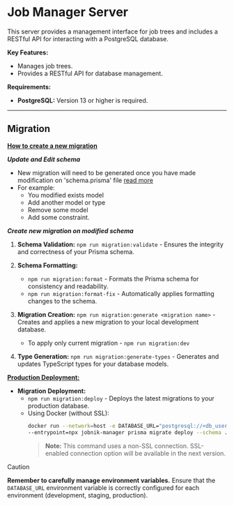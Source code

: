 # Job Manager Server

This server provides a management interface for job trees and includes a RESTful API for interacting with a PostgreSQL database.

**Key Features:**

* Manages job trees.
* Provides a RESTful API for database management.

**Requirements:**

* **PostgreSQL:** Version 13 or higher is required.

------------------------

## Migration
<ins>**How to create a new migration**</ins>

***Update and Edit schema***

* New migration will need to be generated once you have made modification on 'schema.prisma' file [read more](https://www.prisma.io/docs/orm/reference/prisma-schema-reference)
* For example:
    * You modified exists model
    * Add another model or type
    * Remove some model
    * Add some constraint.

***Create new migration on modified schema***

1. **Schema Validation:** `npm run migration:validate` - Ensures the integrity and correctness of your Prisma schema.
2. **Schema Formatting:** 
    * `npm run migration:format` - Formats the Prisma schema for consistency and readability.
    * `npm run migration:format-fix` - Automatically applies formatting changes to the schema.
3. **Migration Creation:** `npm run migration:generate <migration name>` - Creates and applies a new migration to your local development database.

    * To apply only current migration - `npm run migration:dev`
4. **Type Generation:** `npm run migration:generate-types` - Generates and updates TypeScript types for your database models.

<ins>**Production Deployment:**</ins>
* **Migration Deployment:** 
  * `npm run migration:deploy` - Deploys the latest migrations to your production database.
  * Using Docker (without SSL):
    ```bash
    docker run --network=host -e DATABASE_URL="postgresql://<db_user_name>:<db_password>@<db_host>:<db_port>/<db_name>?schema=<db_schema>" \
    --entrypoint=npx jobnik-manager prisma migrate deploy --schema ./db/prisma/schema.prisma
    ```
    > **Note:** This command uses a non-SSL connection. SSL-enabled connection option will be available in the next version.

> [!CAUTION]
> **Remember to carefully manage environment variables.**
> Ensure that the `DATABASE_URL` environment variable is correctly configured for each environment (development, staging, production).
